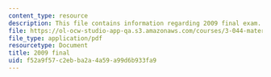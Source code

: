 ```yaml
---
content_type: resource
description: This file contains information regarding 2009 final exam.
file: https://ol-ocw-studio-app-qa.s3.amazonaws.com/courses/3-044-materials-processing-spring-2013/f52a9f57c2ebba2a4a59a99d6b933fa9_MIT3_044S13_2009final.pdf
file_type: application/pdf
resourcetype: Document
title: 2009 final
uid: f52a9f57-c2eb-ba2a-4a59-a99d6b933fa9
---
```

